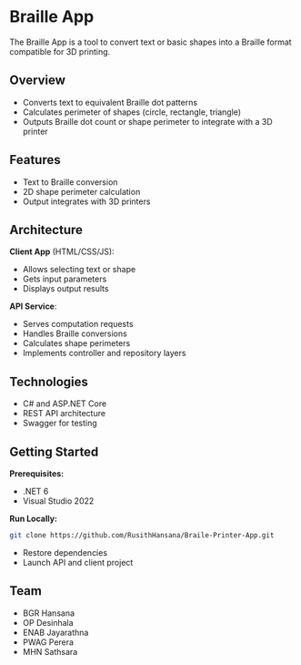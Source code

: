 # Braille App

The Braille App is a tool to convert text or basic shapes into a Braille format compatible for 3D printing.

## Overview

- Converts text to equivalent Braille dot patterns
- Calculates perimeter of shapes (circle, rectangle, triangle)  
- Outputs Braille dot count or shape perimeter to integrate with a 3D printer

## Features

- Text to Braille conversion
- 2D shape perimeter calculation
- Output integrates with 3D printers

## Architecture 

**Client App** (HTML/CSS/JS):

- Allows selecting text or shape 
- Gets input parameters  
- Displays output results

**API Service**: 

- Serves computation requests
- Handles Braille conversions
- Calculates shape perimeters 
- Implements controller and repository layers 

## Technologies

- C# and ASP.NET Core  
- REST API architecture
- Swagger for testing

## Getting Started

**Prerequisites:**  

- .NET 6
- Visual Studio 2022

**Run Locally:**
```bash
git clone https://github.com/RusithHansana/Braile-Printer-App.git
```
- Restore dependencies
- Launch API and client project

## Team

- BGR Hansana
- OP Desinhala
- ENAB Jayarathna 
- PWAG Perera
- MHN Sathsara
 
